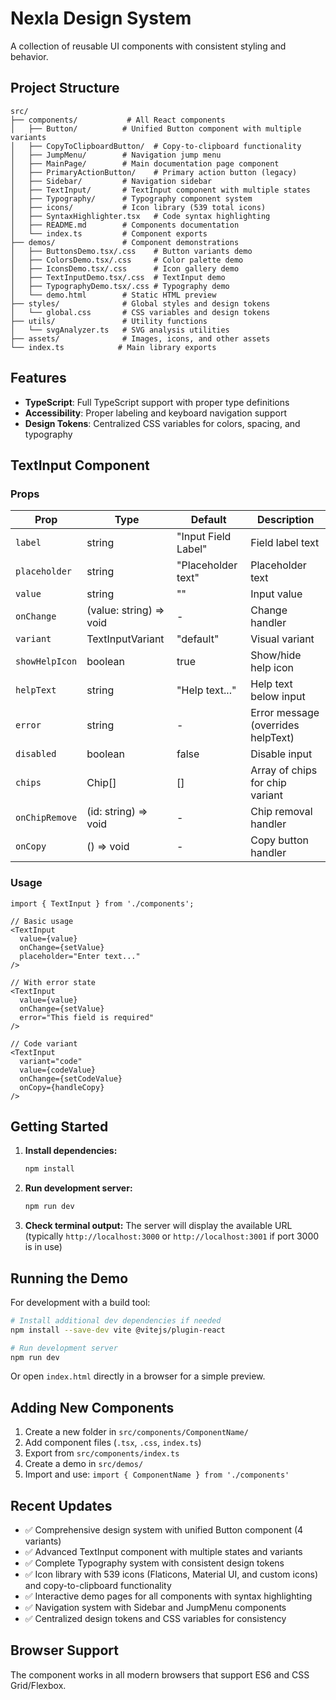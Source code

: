 # Nexla Design System

A collection of reusable UI components with consistent styling and behavior.

## Project Structure

```
src/
├── components/           # All React components
│   ├── Button/          # Unified Button component with multiple variants
│   ├── CopyToClipboardButton/  # Copy-to-clipboard functionality
│   ├── JumpMenu/        # Navigation jump menu
│   ├── MainPage/        # Main documentation page component
│   ├── PrimaryActionButton/    # Primary action button (legacy)
│   ├── Sidebar/         # Navigation sidebar
│   ├── TextInput/       # TextInput component with multiple states
│   ├── Typography/      # Typography component system
│   ├── icons/           # Icon library (539 total icons)
│   ├── SyntaxHighlighter.tsx   # Code syntax highlighting
│   ├── README.md        # Components documentation
│   └── index.ts         # Component exports
├── demos/               # Component demonstrations
│   ├── ButtonsDemo.tsx/.css    # Button variants demo
│   ├── ColorsDemo.tsx/.css     # Color palette demo
│   ├── IconsDemo.tsx/.css      # Icon gallery demo
│   ├── TextInputDemo.tsx/.css  # TextInput demo
│   ├── TypographyDemo.tsx/.css # Typography demo
│   └── demo.html        # Static HTML preview
├── styles/              # Global styles and design tokens
│   └── global.css       # CSS variables and design tokens
├── utils/               # Utility functions
│   └── svgAnalyzer.ts   # SVG analysis utilities
├── assets/              # Images, icons, and other assets
└── index.ts            # Main library exports
```

## Features

- **TypeScript**: Full TypeScript support with proper type definitions
- **Accessibility**: Proper labeling and keyboard navigation support
- **Design Tokens**: Centralized CSS variables for colors, spacing, and typography

## TextInput Component

### Props

| Prop | Type | Default | Description |
|------|------|---------|-------------|
| `label` | string | "Input Field Label" | Field label text |
| `placeholder` | string | "Placeholder text" | Placeholder text |
| `value` | string | "" | Input value |
| `onChange` | (value: string) => void | - | Change handler |
| `variant` | TextInputVariant | "default" | Visual variant |
| `showHelpIcon` | boolean | true | Show/hide help icon |
| `helpText` | string | "Help text..." | Help text below input |
| `error` | string | - | Error message (overrides helpText) |
| `disabled` | boolean | false | Disable input |
| `chips` | Chip[] | [] | Array of chips for chip variant |
| `onChipRemove` | (id: string) => void | - | Chip removal handler |
| `onCopy` | () => void | - | Copy button handler |

### Usage

```tsx
import { TextInput } from './components';

// Basic usage
<TextInput
  value={value}
  onChange={setValue}
  placeholder="Enter text..."
/>

// With error state
<TextInput
  value={value}
  onChange={setValue}
  error="This field is required"
/>

// Code variant
<TextInput
  variant="code"
  value={codeValue}
  onChange={setCodeValue}
  onCopy={handleCopy}
/>
```

## Getting Started

1. **Install dependencies:**
   ```bash
   npm install
   ```

2. **Run development server:**
   ```bash
   npm run dev
   ```

3. **Check terminal output:** The server will display the available URL (typically `http://localhost:3000` or `http://localhost:3001` if port 3000 is in use)

## Running the Demo

For development with a build tool:
```bash
# Install additional dev dependencies if needed
npm install --save-dev vite @vitejs/plugin-react

# Run development server
npm run dev
```

Or open `index.html` directly in a browser for a simple preview.

## Adding New Components

1. Create a new folder in `src/components/ComponentName/`
2. Add component files (`.tsx`, `.css`, `index.ts`)
3. Export from `src/components/index.ts`
4. Create a demo in `src/demos/`
5. Import and use: `import { ComponentName } from './components'`

## Recent Updates

- ✅ Comprehensive design system with unified Button component (4 variants)
- ✅ Advanced TextInput component with multiple states and variants
- ✅ Complete Typography system with consistent design tokens
- ✅ Icon library with 539 icons (Flaticons, Material UI, and custom icons) and copy-to-clipboard functionality  
- ✅ Interactive demo pages for all components with syntax highlighting
- ✅ Navigation system with Sidebar and JumpMenu components
- ✅ Centralized design tokens and CSS variables for consistency

## Browser Support

The component works in all modern browsers that support ES6 and CSS Grid/Flexbox. 